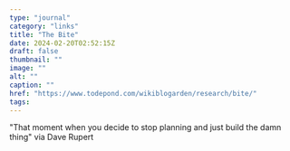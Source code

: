 ```yaml
---
type: "journal"
category: "links"
title: "The Bite"
date: 2024-02-20T02:52:15Z
draft: false
thumbnail: ""
image: ""
alt: ""
caption: ""
href: "https://www.todepond.com/wikiblogarden/research/bite/"
tags:
---
```


"That moment when you decide to stop planning and just build the damn thing" via Dave Rupert
